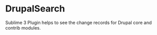 # DrupalSearch
Sublime 3 Plugin helps to see the change records for Drupal core and contrib modules.
